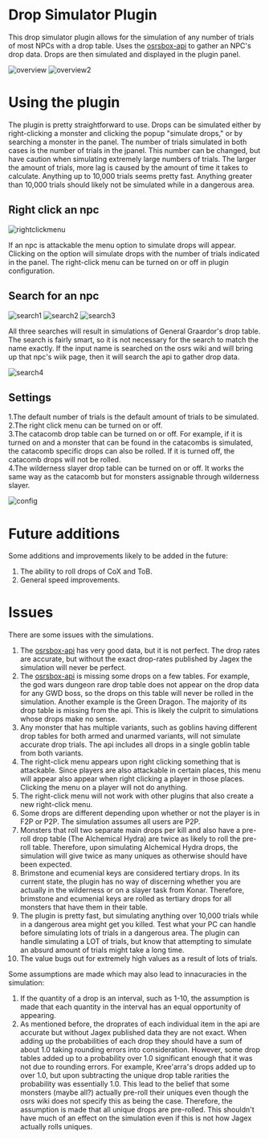 # Drop Simulator Plugin
This drop simulator plugin allows for the simulation of any number of trials of most NPCs with a drop table. Uses the [osrsbox-api](https://api.osrsbox.com/index.html) to gather an NPC's drop data. Drops are then simulated and displayed in the plugin panel.

![overview](https://user-images.githubusercontent.com/78482082/108590751-c53f1b00-732a-11eb-97b5-74957b1f2754.png)
![overview2](https://user-images.githubusercontent.com/78482082/108593324-97f96980-7338-11eb-8bec-28445b1f6308.png)


# Using the plugin
The plugin is pretty straightforward to use. Drops can be simulated either by right-clicking a monster and clicking the popup "simulate drops," or by searching a monster in the panel. The number of trials simulated in both cases is the number of trials in the jpanel. This number can be changed, but have caution when simulating extremely large numbers of trials. The larger the amount of trials, more lag is caused by the amount of time it takes to calculate. Anything up to 10,000 trials seems pretty fast. Anything greater than 10,000 trials should likely not be simulated while in a dangerous area.
## Right click an npc

![rightclickmenu](https://user-images.githubusercontent.com/78482082/108590979-efdda380-732b-11eb-8648-0686f7b9dc1c.png)

If an npc is attackable the menu option to simulate drops will appear. Clicking on the option will simulate drops with the number of trials indicated in the panel. The right-click menu can be turned on or off in plugin configuration.

## Search for an npc

![search1](https://user-images.githubusercontent.com/78482082/108590990-fcfa9280-732b-11eb-8841-ed93f36c2549.png)
![search2](https://user-images.githubusercontent.com/78482082/108590991-fd932900-732b-11eb-8576-1c679465ece9.png)
![search3](https://user-images.githubusercontent.com/78482082/108590992-fe2bbf80-732b-11eb-8d61-2028cd1f19ab.png)

All three searches will result in simulations of General Graardor's drop table. The search is fairly smart, so it is not necessary for the search to match the name exactly. If the input name is searched on the osrs wiki and will bring up that npc's wiik page, then it will search the api to gather drop data.

![search4](https://user-images.githubusercontent.com/78482082/108591268-7cd52c80-732d-11eb-9d18-0a561811fe00.png)

## Settings

1.The default number of trials is the default amount of trials to be simulated.\
2.The right click menu can be turned on or off.\
3.The catacomb drop table can be turned on or off. For example, if it is turned on and a monster that can be found in the catacombs is simulated, the catacomb specific drops can also be rolled. If it is turned off, the catacomb drops will not be rolled.\
4.The wilderness slayer drop table can be turned on or off. It works the same way as the catacomb but for monsters assignable through wilderness slayer.

![config](https://user-images.githubusercontent.com/78482082/108592375-37b3f900-7333-11eb-9ee1-d310896b3c0d.png)

# Future additions
Some additions and improvements likely to be added in the future:
1. The ability to roll drops of CoX and ToB.
2. General speed improvements.

# Issues
There are some issues with the simulations. 
1. The [osrsbox-api](https://api.osrsbox.com/index.html) has very good data, but it is not perfect. The drop rates are accurate, but without the exact drop-rates published by Jagex the simulation will never be perfect.
2. The [osrsbox-api](https://api.osrsbox.com/index.html) is missing some drops on a few tables. For example, the god wars dungeon rare drop table does not appear on the drop data for any GWD boss, so the drops on this table will never be rolled in the simulation. Another example is the Green Dragon. The majority of its drop table is missing from the api. This is likely the culprit to simulations whose drops make no sense.
3. Any monster that has multiple variants, such as goblins having different drop tables for both armed and unarmed variants, will not simulate accurate drop trials. The api includes all drops in a single goblin table from both variants.
4. The right-click menu appears upon right clicking something that is attackable. Since players are also attackable in certain places, this menu will appear also appear when right clicking a player in those places. Clicking the menu on a player will not do anything.
5. The right-click menu will not work with other plugins that also create a new right-click menu.
6. Some drops are different depending upon whether or not the player is in F2P or P2P. The simulation assumes all users are P2P.
7. Monsters that roll two separate main drops per kill and also have a pre-roll drop table (The Alchemical Hydra) are twice as likely to roll the pre-roll table. Therefore, upon simulating Alchemical Hydra drops, the simulation will give twice as many uniques as otherwise should have been expected.
8. Brimstone and ecumenial keys are considered tertiary drops. In its current state, the plugin has no way of discerning whether you are actually in the wilderness or on a slayer task from Konar. Therefore, brimstone and ecumenial keys are rolled as tertiary drops for all monsters that have them in their table.
9. The plugin is pretty fast, but simulating anything over 10,000 trials while in a dangerous area might get you killed. Test what your PC can handle before simulating lots of trials in a dangerous area. The plugin can handle simulating a LOT of trials, but know that attempting to simulate an absurd amount of trials might take a long time.
10. The value bugs out for extremely high values as a result of lots of trials.

Some assumptions are made which may also lead to innacuracies in the simulation:
1. If the quantity of a drop is an interval, such as 1-10, the assumption is made that each quantity in the interval has an equal opportunity of appearing.
2. As mentioned before, the droprates of each individual item in the api are accurate but without Jagex published data they are not exact. When adding up the probabilities of each drop they should have a sum of about 1.0 taking rounding errors into consideration. However, some drop tables added up to a probability over 1.0 significant enough that it was not due to rounding errors. For example, Kree'arra's drops added up to over 1.0, but upon subtracting the unique drop table rarities the probability was essentially 1.0. This lead to the belief that some monsters (maybe all?) actually pre-roll their uniques even though the osrs wiki does not specify this as being the case. Therefore, the assumption is made that all unique drops are pre-rolled. This shouldn't have much of an effect on the simulation even if this is not how Jagex actually rolls uniques.
